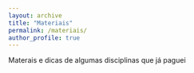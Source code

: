 ```yaml
---
layout: archive
title: "Materiais"
permalink: /materiais/
author_profile: true
---
```


Materais e dicas de algumas disciplinas que já paguei


